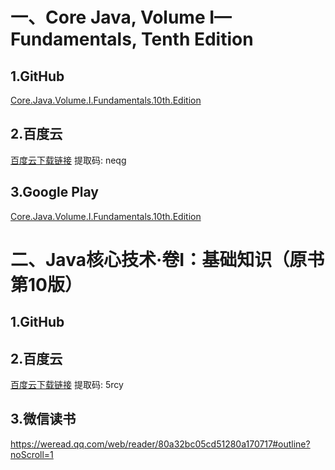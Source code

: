 # 一、Core Java, Volume I—Fundamentals, Tenth Edition
## 1.GitHub
[Core.Java.Volume.I.Fundamentals.10th.Edition](https://github.com/RebornL/Blog/blob/master/Blog/JavaSE/Core.Java.Volume.I.Fundamentals.10th.Edition.2016.1.pdf)
## 2.百度云
[百度云下载链接](https://pan.baidu.com/s/1hdidBlYQYjCdV2tMLVzGDg?pwd=neqg) 提取码: neqg
## 3.Google Play
[Core.Java.Volume.I.Fundamentals.10th.Edition](https://play.google.com/store/books/details?id=MdxACwAAQBAJ)
# 二、Java核心技术·卷Ⅰ：基础知识（原书第10版）
## 1.GitHub
## 2.百度云
[百度云下载链接](https://pan.baidu.com/s/101Qj2O9W7ruYzrcW4e8Fhg?pwd=5rcy) 提取码: 5rcy
## 3.微信读书
https://weread.qq.com/web/reader/80a32bc05cd51280a170717#outline?noScroll=1